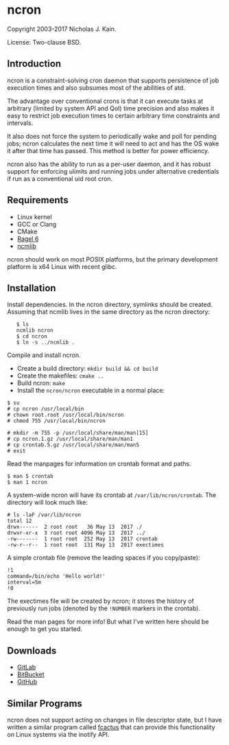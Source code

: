 # ncron
Copyright 2003-2017 Nicholas J. Kain.

License: Two-clause BSD.

## Introduction

ncron is a constraint-solving cron daemon that supports persistence of
job execution times and also subsumes most of the abilities of atd.

The advantage over conventional crons is that it can execute tasks
at arbitrary (limited by system API and QoI) time precision and also
makes it easy to restrict job execution times to certain arbitrary time
constraints and intervals.

It also does not force the system to periodically wake and poll for
pending jobs; ncron calculates the next time it will need to act and
has the OS wake it after that time has passed.  This method is better
for power efficiency.

ncron also has the ability to run as a per-user daemon, and it has
robust support for enforcing ulimits and running jobs under alternative
credentials if run as a conventional uid root cron.

## Requirements

* Linux kernel
* GCC or Clang
* CMake
* [Ragel 6](https://www.colm.net/open-source/ragel)
* [ncmlib](https://github.com/niklata/ncmlib)

ncron should work on most POSIX platforms, but the primary development
platform is x64 Linux with recent glibc.

## Installation

Install dependencies. In the ncron directory, symlinks should be created.
Assuming that ncmlib lives in the same directory as the
ncron directory:
```
   $ ls
   ncmlib ncron
   $ cd ncron
   $ ln -s ../ncmlib .
```

Compile and install ncron.
* Create a build directory: `mkdir build && cd build`
* Create the makefiles: `cmake ..`
* Build ncron: `make`
* Install the `ncron/ncron` executable in a normal place:
```
$ su
# cp ncron /usr/local/bin
# chown root.root /usr/local/bin/ncron
# chmod 755 /usr/local/bin/ncron

# mkdir -m 755 -p /usr/local/share/man/man[15]
# cp ncron.1.gz /usr/local/share/man/man1
# cp crontab.5.gz /usr/local/share/man/man5
# exit
```

Read the manpages for information on crontab format and paths.
```
$ man 5 crontab
$ man 1 ncron
```

A system-wide ncron will have its crontab at `/var/lib/ncron/crontab`.
The directory will look much like:
```
# ls -laF /var/lib/ncron
total 12
drwx------  2 root root   36 May 13  2017 ./
drwxr-xr-x  3 root root 4096 May 13  2017 ../
-rw-------  1 root root  252 May 13  2017 crontab
-rw-r--r--  1 root root  131 May 13  2017 exectimes
```

A simple crontab file (remove the leading spaces if you copy/paste):
```
!1
command=/bin/echo 'Hello world!'
interval=5m
!0
```

The exectimes file will be created by ncron; it stores the history of
previously run jobs (denoted by the `!NUMBER` markers in the crontab).

Read the man pages for more info!  But what I've written here should be
enough to get you started.

## Downloads

* [GitLab](https://gitlab.com/niklata/ncron)
* [BitBucket](https://bitbucket.com/niklata/ncron)
* [GitHub](https://github.com/niklata/ncron)

## Similar Programs

ncron does not support acting on changes in file
descriptor state, but I have written a similar program called
[fcactus](https://github.com/niklata/fcactus) that can provide this
functionality on Linux systems via the inotify API.

